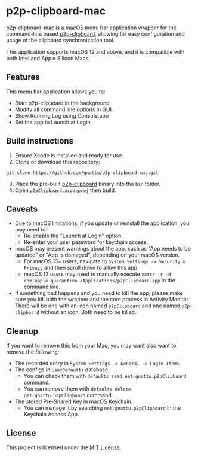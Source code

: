 # p2p-clipboard-mac

p2p-clipboard-mac is a macOS menu bar application wrapper for the command-line based [p2p-clipboard](https://github.com/gnattu/p2p-clipboard), allowing for easy configuration and usage of the clipboard synchronization tool. 

This application supports macOS 12 and above, and it is compatible with both Intel and Apple Silicon Macs.

## Features

This menu bar application allows you to:

- Start p2p-clipboard in the background
- Modify all command line options in GUI
- Show Running Log using Console.app
- Set the app to Launch at Login

## Build instructions

1. Ensure Xcode is installed and ready for use.
2. Clone or download this repository:
```
git clone https://github.com/gnattu/p2p-clipboard-mac.git
```
3. Place the pre-built [p2p-clipboard](https://github.com/gnattu/p2p-clipboard) binary into the `bin` folder.
4. Open `p2pClipboard.xcodeproj` then build.

## Caveats

- Due to macOS limitations, if you update or reinstall the application, you may need to:
	-  Re-enable the "Launch at Login" option.
	-  Re-enter your user password for keychain access.
- macOS may present warnings about the app, such as "App needs to be updated" or "App is damaged", depending on your macOS version.
  - For macOS 13+ users, navigate to `System Settings -> Security & Privacy` and then scroll down to allow this app.
  - macOS 12 users may need to manually execute `xattr -r -d com.apple.quarantine /Applications/p2pClipboard.app` in the command line.
- If something bad happens and you need to kill the app, please make sure you kill both the wrapper and the core process in Activity Monitor. There will be one with an icon named `p2pClipboard` and one named `p2p-clipboard` without an icon. Both need to be killed.

## Cleanup

If you want to remove this from your Mac, you may want also want to remove the following:

- The recorded entry in `System Settings -> General -> Login Items`.
- The configs in `UserDefaults` database.
	- You can check them with `defaults read net.gnattu.p2pClipboard` command.
	- You can remove them with `defaults delete net.gnattu.p2pClipboard` command.
- The stored Pre-Shared Key in macOS Keychain.
	- You can manage it by searching `net.gnattu.p2pClipboard` in the Keychain Access App.

## License

This project is licensed under the [MIT License](LICENSE).
